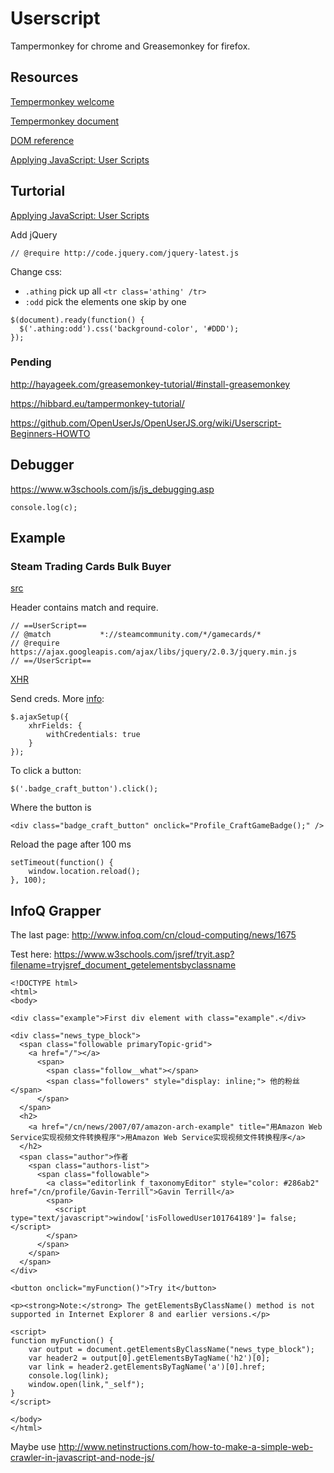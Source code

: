 # Userscript

Tampermonkey for chrome and Greasemonkey for firefox.

## Resources

[Tempermonkey welcome](https://tampermonkey.net/index.php?version=4.7&ext=dhdg&updated=true)

[Tempermonkey document](https://tampermonkey.net/documentation.php)

[DOM reference](https://devdocs.io/dom/)

[Applying JavaScript: User Scripts](https://medium.freecodecamp.org/applying-javascript-user-scripts-2e505643644d)

## Turtorial

[Applying JavaScript: User Scripts](https://medium.freecodecamp.com/applying-javascript-user-scripts-2e505643644d)

Add jQuery
```
// @require http://code.jquery.com/jquery-latest.js
```

Change css:
- `.athing` pick up all `<tr class='athing' /tr>`
- `:odd` pick the elements one skip by one

```
$(document).ready(function() {
  $('.athing:odd').css('background-color', '#DDD');
});
```

### Pending
http://hayageek.com/greasemonkey-tutorial/#install-greasemonkey

https://hibbard.eu/tampermonkey-tutorial/

https://github.com/OpenUserJs/OpenUserJS.org/wiki/Userscript-Beginners-HOWTO

## Debugger
https://www.w3schools.com/js/js_debugging.asp

```
console.log(c);
```

## Example

### Steam Trading Cards Bulk Buyer
[src](https://bitbucket.org/Doctor_McKay/steam-trading-card-bulk-buyer/raw/tip/badgebuy.user.js)

Header contains match and require.
```
// ==UserScript==
// @match			*://steamcommunity.com/*/gamecards/*
// @require			https://ajax.googleapis.com/ajax/libs/jquery/2.0.3/jquery.min.js
// ==/UserScript==
```

[XHR](https://en.wikipedia.org/wiki/XMLHttpRequest)

Send creds. More [info](https://stackoverflow.com/questions/2054316/sending-credentials-with-cross-domain-posts):
```
$.ajaxSetup({
	xhrFields: {
		withCredentials: true
	}
});

```

To click a button:
```
$('.badge_craft_button').click();
```

Where the button is
```
<div class="badge_craft_button" onclick="Profile_CraftGameBadge();" />
```

Reload the page after 100 ms
```
setTimeout(function() {
    window.location.reload();
}, 100);
```

## InfoQ Grapper
The last page:
http://www.infoq.com/cn/cloud-computing/news/1675

Test here: https://www.w3schools.com/jsref/tryit.asp?filename=tryjsref_document_getelementsbyclassname
```
<!DOCTYPE html>
<html>
<body>

<div class="example">First div element with class="example".</div>

<div class="news_type_block">
  <span class="followable primaryTopic-grid">
    <a href="/"></a>
      <span>
        <span class="follow__what"></span>
        <span class="followers" style="display: inline;"> 他的粉丝</span>
      </span>
  </span>
  <h2>
	<a href="/cn/news/2007/07/amazon-arch-example" title="用Amazon Web Service实现视频文件转换程序">用Amazon Web Service实现视频文件转换程序</a>
  </h2>
  <span class="author">作者
    <span class="authors-list">
      <span class="followable">
        <a class="editorlink f_taxonomyEditor" style="color: #286ab2" href="/cn/profile/Gavin-Terrill">Gavin Terrill</a>
        <span>
          <script type="text/javascript">window['isFollowedUser101764189']= false;</script>
        </span>
      </span>
    </span>
  </span>
</div>
                    
<button onclick="myFunction()">Try it</button>

<p><strong>Note:</strong> The getElementsByClassName() method is not supported in Internet Explorer 8 and earlier versions.</p>

<script>
function myFunction() {
    var output = document.getElementsByClassName("news_type_block");
    var header2 = output[0].getElementsByTagName('h2')[0];
    var link = header2.getElementsByTagName('a')[0].href;
    console.log(link);
    window.open(link,"_self");
}
</script>

</body>
</html>
```

Maybe use http://www.netinstructions.com/how-to-make-a-simple-web-crawler-in-javascript-and-node-js/